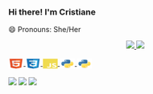 ### Hi there! I'm Cristiane 
😄 Pronouns: She/Her


<div align="center">
  <a href="https://github.com/chryk">
  <img height="140" widht="200" src="https://github-readme-stats.vercel.app/api?username=chryk&show_icons=true&theme=dracula&include_all_commits=true&count_private=true"/>
  <img height="140" widht="200"  src="https://github-readme-stats.vercel.app/api/top-langs/?username=chryk&layout=compact&langs_count=7&theme=dracula"/>
</div>

<div>
  <div style="display: inline_block"><br>
  <img align="center" alt="Cris-HTML" height="20" width="30" src="https://raw.githubusercontent.com/devicons/devicon/master/icons/html5/html5-original.svg">
  <img align="center" alt="Cris-CSS" height="20" width="30" src="https://raw.githubusercontent.com/devicons/devicon/master/icons/css3/css3-original.svg">
    <img align="center" alt="Cris-Js" height="20" width="30" src="https://raw.githubusercontent.com/devicons/devicon/master/icons/javascript/javascript-plain.svg">
  <img align="center" alt="Cris-Python" height="20" width="30" src="https://raw.githubusercontent.com/devicons/devicon/master/icons/python/python-original.svg">
   <img align="center" alt="Cris-C#" height="20" width="30" src="https://raw.githubusercontent.com/devicons/devicon/master/icons/python/python-original.svg">
</div>

<br>
  
<div> 
     <a href="https://www.instagram.com/chryk/" target="_blank"><img src="https://img.shields.io/badge/-Instagram-%23E4405F?style=for-the-badge&logo=instagram&logoColor=white" target="_blank"></a>
 	 <a href = "mailto:chryk.ramoss@gmail.com"><img src="https://img.shields.io/badge/-Gmail-%23333?style=for-the-badge&logo=gmail&logoColor=white" target="_blank"></a>
  <a href="https://www.linkedin.com/in/cristiane-ramos-a9463974/" target="_blank"><img src="https://img.shields.io/badge/-LinkedIn-%230077B5?style=for-the-badge&logo=linkedin&logoColor=white" target="_blank"></a> 

</div>
